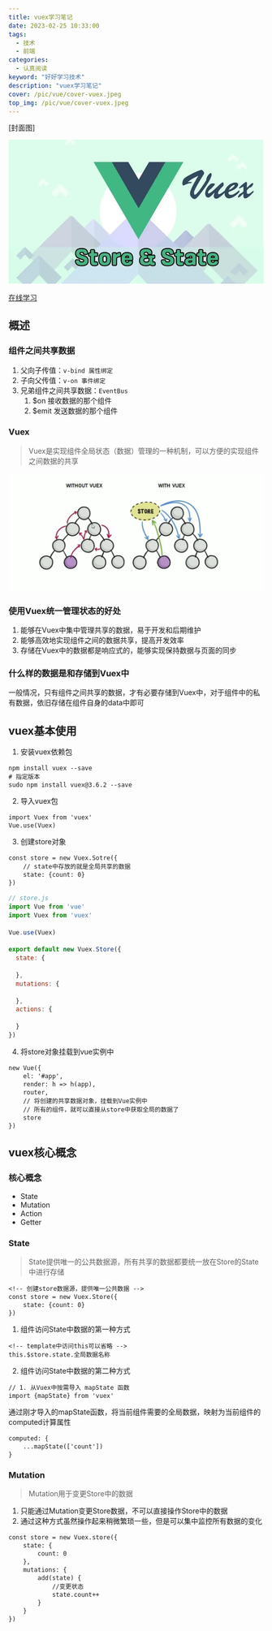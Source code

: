 ```yaml
---
title: vuex学习笔记
date: 2023-02-25 10:33:00
tags: 
  - 技术
  - 前端
categories: 
  - 认真阅读
keyword: "好好学习技术"
description: "vuex学习笔记"
cover: /pic/vue/cover-vuex.jpeg
top_img: /pic/vue/cover-vuex.jpeg
---
```


[封面图]

![封面图](../pic/vue/cover-vuex.jpeg)

[在线学习](..//pic/vue/cover-vuex.jpeg)

## 概述

### 组件之间共享数据

1. 父向子传值：`v-bind 属性绑定`
2. 子向父传值：`v-on 事件绑定`
3. 兄弟组件之间共享数据：`EventBus`
   1. $on  接收数据的那个组件
   2. $emit 发送数据的那个组件

### Vuex
> Vuex是实现组件全局状态（数据）管理的一种机制，可以方便的实现组件之间数据的共享

![](../pic/vue/vuex.png)

### 使用Vuex统一管理状态的好处

1. 能够在Vuex中集中管理共享的数据，易于开发和后期维护
2. 能够高效地实现组件之间的数据共享，提高开发效率
3. 存储在Vuex中的数据都是响应式的，能够实现保持数据与页面的同步


### 什么样的数据是和存储到Vuex中

一般情况，只有组件之间共享的数据，才有必要存储到Vuex中，对于组件中的私有数据，依旧存储在组件自身的data中即可

## vuex基本使用

1. 安装vuex依赖包

```shell
npm install vuex --save
# 指定版本
sudo npm install vuex@3.6.2 --save
```

2. 导入vuex包

```vue
import Vuex from 'vuex'
Vue.use(Vuex)
```

3. 创建store对象

```vue
const store = new Vuex.Sotre({
    // state中存放的就是全局共享的数据
    state: {count: 0}
})
```

```js
// store.js
import Vue from 'vue'
import Vuex from 'vuex'

Vue.use(Vuex)

export default new Vuex.Store({
  state: {

  },
  mutations: {

  },
  actions: {

  }
})
```

4. 将store对象挂载到vue实例中

```vue
new Vue({
    el: '#app',
    render: h => h(app),
    router,
    // 将创建的共享数据对象，挂载到Vue实例中
    // 所有的组件，就可以直接从store中获取全局的数据了
    store
})
```

## vuex核心概念

### 核心概念
* State
* Mutation
* Action
* Getter

### State
> State提供唯一的公共数据源，所有共享的数据都要统一放在Store的State中进行存储

```vue
<!-- 创建store数据源，提供唯一公共数据 -->
const store = new Vuex.Store({
    state: {count: 0}
})
```

1. 组件访问State中数据的第一种方式

```vue
<!-- template中访问this可以省略 -->
this.$store.state.全局数据名称
```

2. 组件访问State中数据的第二种方式

```vue
// 1. 从Vuex中按需导入 mapState 函数
import {mapState} from 'vuex'
```

通过刚才导入的mapState函数，将当前组件需要的全局数据，映射为当前组件的computed计算属性

```vue
computed: {
    ...mapState(['count'])
}
```

### Mutation
> Mutation用于变更Store中的数据

1. 只能通过Mutation变更Store数据，不可以直接操作Store中的数据
2. 通过这种方式虽然操作起来稍微繁琐一些，但是可以集中监控所有数据的变化

```vue
const store = new Vuex.store({
    state: {
        count: 0
    },
    mutations: {
        add(state) {
            //变更状态
            state.count++
        }
    }
})
```
